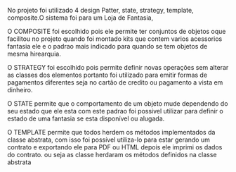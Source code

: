 
No projeto foi utilizado 4 design Patter, state, strategy, template, composite.O sistema foi para um Loja de Fantasia,

O COMPOSITE foi escolhido pois ele permite ter conjuntos de objetos oque facilitou no projeto quando foi montado kits que contem varios acessorios fantasia ele e o padrao mais indicado para quando se tem objetos de mesma hirearquia.

O STRATEGY foi escolhido pois permite definir novas operações sem alterar as classes dos elementos portanto foi utilizado para emitir formas de pagamentos diferentes seja no cartão de credito ou pagamento a vista em dinheiro. 

O STATE permite que o comportamento de um objeto mude dependendo do seu estado que ele esta com este padrao foi possivel utilizar para definir o estado de uma fantasia se esta disponível ou alugada. 

O TEMPLATE permite que todos herdem os métodos implementados da classe abstrata, com isso foi possível utiliza-lo para estar gerando um contrato e exportando ele para PDF ou HTML depois ele imprimi os dados do contrato. ou seja as classe herdaram os métodos definidos na classe abstrata

